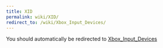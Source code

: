 ```yaml
---
title: XID
permalink: wiki/XID/
redirect_to: /wiki/Xbox_Input_Devices/
---
```


You should automatically be redirected to [Xbox_Input_Devices](/wiki/Xbox_Input_Devices/)
